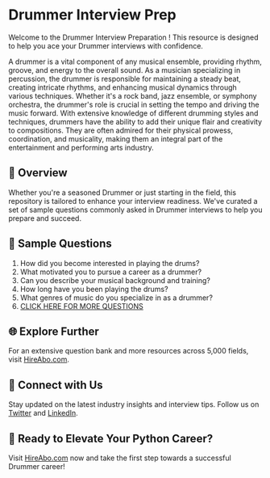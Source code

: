 # Drummer Interview Prep

Welcome to the Drummer Interview Preparation ! This resource is designed to help you ace your Drummer interviews with confidence.

A drummer is a vital component of any musical ensemble, providing rhythm, groove, and energy to the overall sound. As a musician specializing in percussion, the drummer is responsible for maintaining a steady beat, creating intricate rhythms, and enhancing musical dynamics through various techniques. Whether it's a rock band, jazz ensemble, or symphony orchestra, the drummer's role is crucial in setting the tempo and driving the music forward. With extensive knowledge of different drumming styles and techniques, drummers have the ability to add their unique flair and creativity to compositions. They are often admired for their physical prowess, coordination, and musicality, making them an integral part of the entertainment and performing arts industry.

## 🚀 Overview

Whether you're a seasoned Drummer or just starting in the field, this repository is tailored to enhance your interview readiness. We've curated a set of sample questions commonly asked in Drummer interviews to help you prepare and succeed.

## 📝 Sample Questions

1. How did you become interested in playing the drums?
2. What motivated you to pursue a career as a drummer?
3. Can you describe your musical background and training?
4. How long have you been playing the drums?
5. What genres of music do you specialize in as a drummer?
6. [CLICK HERE FOR MORE QUESTIONS](https://hireabo.com/job/16_1_29/Drummer)

## 🌐 Explore Further

For an extensive question bank and more resources across 5,000 fields, visit [HireAbo.com](https://www.hireabo.com).

## 📱 Connect with Us

Stay updated on the latest industry insights and interview tips. Follow us on [Twitter](https://twitter.com/hireabo) and [LinkedIn](https://www.linkedin.com/in/hire-abo-3609972a8/).

## 🚀 Ready to Elevate Your Python Career?

Visit [HireAbo.com](https://www.hireabo.com) now and take the first step towards a successful Drummer career!